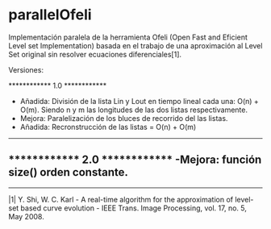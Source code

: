 # parallelOfeli

Implementación paralela de la herramienta Ofeli (Open Fast and Eficient Level set Implementation) basada en el trabajo de una aproximación al Level Set original sin resolver ecuaciones diferenciales[1].

Versiones:

************ 1.0 ************

- Añadida: División de la lista Lin y Lout en tiempo lineal cada una: O(n) + O(m). Siendo n y m las longitudes de las dos listas respectivamente.
- Mejora: Paralelización de los bluces de recorrido del las listas.
- Añadida: Recronstrucción de las listas = O(n) + O(m)

******************************


************ 2.0 ************
-Mejora: función size() orden constante.
-


******************************

|1| Y. Shi, W. C. Karl - A real-time algorithm for the approximation of level-set based curve evolution - IEEE Trans. Image Processing, vol. 17, no. 5, May 2008.



